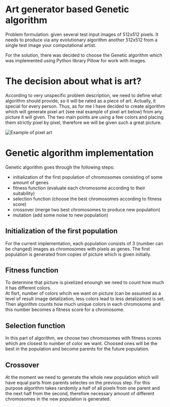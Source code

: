 # Art generator based Genetic algorithm
Problem formulation: given several test input images of 512x512 pixels. It needs to produce via any evolutionary algorithm
another 512x512 from a single test image your computational artist. 

For the solution, there was decided to choose the Genetic algorithm which was implemented using Python library Pillow for work with images.

# The decision about what is art?
According to very unspecific problem description, we need to define what algorithm should provide, so it will be rated as a piece of art.
Actually, it special for every person. Thus, as for me I have decided to create algorithm which will generate pixel art 
(see real example of pixel art below) from any picture it will given. 
The two main points are using a few colors and placing them strictly pixel by pixel, therefore we will be given such a great picture.

![Example of pixel art](http://yumenohikari.ru/img/articles/45/pixel.jpg)

# Genetic algorithm implementation
Genetic algorithm goes through the following steps:
* initialization of the first population of chromosomes consisting of some amount of genes
* fitness function (evaluate each chromosome according to their suitability)
* selection function (choose the best chromosomes according to fitness score)
* crossover (merge two best chromosomes to produce new population)
* mutation (add some noise to new population)

## Initialization of the first population
For the current implementation, each population consists of 3 (number can be changed) images as chromosomes with pixels as genes.
The first population is generated from copies of picture which is given initially. 

## Fitness function
To determine that picture is pixelized enoungh we need to count how much it has different colors. </br>
At fisrt, number of colors whcih we want on picture (can be assumed as a level of result image detalization, 
less colors lead to less detalization) is set. Then algorithm counts how much unique colors in each chromosome and this number becomes 
a fitness score for a chromosome.

## Selection function
In this part of algorithm, we choose two chromosomes with fitness scores which are closest to number of color we want. 
Choosed ones will be the best in the population and become parents for the future population. 

## Crossover
At the moment we need to generate the whole new population which will have equal parts from parents selectes on the previous step. 
For this purpose algorithm takes randomly a half of all pixels from one parent and the next half from the second, therefore 
necessary amount of different chromosomes in the new population is generated.
